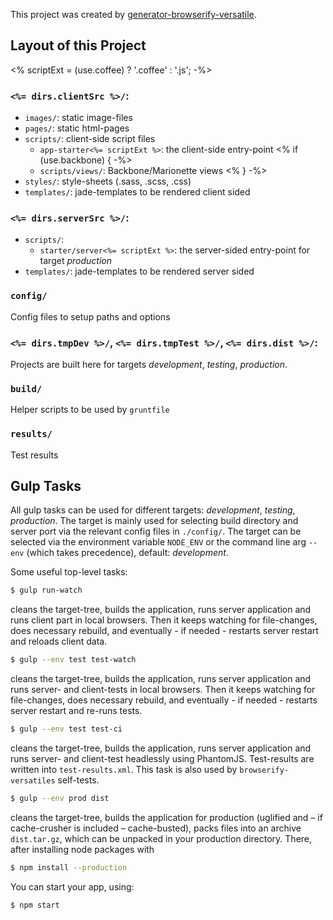 This project was created by [generator-browserify-versatile](https://www.npmjs.com/package/generator-browserify-versatile).

## Layout of this Project

<% scriptExt = (use.coffee) ? '.coffee' : '.js'; -%>

### `<%= dirs.clientSrc %>/`:
- `images/`: static image-files
- `pages/`: static html-pages
- `scripts/`: client-side script files
  - `app-starter<%= scriptExt %>`: the client-side entry-point
<% if (use.backbone) { -%>
  - `scripts/views/`: Backbone/Marionette views
<% } -%>
- `styles/`: style-sheets (.sass, .scss, .css)
- `templates/`: jade-templates to be rendered client sided

### `<%= dirs.serverSrc %>/`:
- `scripts/`: 
  - `starter/server<%= scriptExt %>`: the server-sided entry-point for target *production*
- `templates/`: jade-templates to be rendered server sided

### `config/`

Config files to setup paths and options

### `<%= dirs.tmpDev %>/`, `<%= dirs.tmpTest %>/`, `<%= dirs.dist %>/`:

Projects are built here for targets *development*, *testing*, *production*.

### `build/`

Helper scripts to be used by `gruntfile`

### `results/`

Test results

## Gulp Tasks

All gulp tasks can be used for different targets: *development*, *testing*, *production*.
The target is mainly used for selecting build directory and server port via the relevant
config files in `./config/`. The target can be selected via the environment variable `NODE_ENV`
or the command line arg `--env` (which takes precedence), default: *development*.

Some useful top-level tasks:

```bash
$ gulp run-watch
```
cleans the target-tree, builds the application, runs server application and runs client part
in local browsers. Then it keeps watching for file-changes, does necessary rebuild, and
eventually - if needed - restarts server restart and reloads client data.

```bash
$ gulp --env test test-watch
```
cleans the target-tree, builds the application, runs server application and runs server-
and client-tests in local browsers. Then it keeps watching for file-changes, does necessary rebuild, and
eventually - if needed - restarts server restart and re-runs tests.

```bash
$ gulp --env test test-ci
```
cleans the target-tree, builds the application, runs server application and runs server-
and client-test headlessly using PhantomJS. Test-results are written into `test-results.xml`.
This task is also used by `browserify-versatiles` self-tests.

```bash
$ gulp --env prod dist
```
cleans the target-tree, builds the application for production (uglified and – if cache-crusher is included – cache-busted), packs files into an archive `dist.tar.gz`,
which can be unpacked in your production directory. There, after installing node packages with

```bash
$ npm install --production
```

You can start your app, using:

```bash
$ npm start
```



